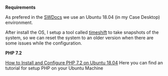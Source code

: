 **Requirements**

As prefered in the [SWDocs](https://docs.shopware.com/en/shopware-platform-dev-en/getting-started/requirements) we use an Ubuntu 18.04 (in my Case Desktop) environment.

After install the OS, I setup a tool called [timeshift](https://github.com/teejee2008/timeshift) to take snapshots of the system, so we can reset the system to an older version when there are some issues while the configuration.

**PHP 7.2**

[How to Install and Configure PHP 7.2 on Ubuntu 18.04](https://www.vultr.com/docs/configure-php-7-2-on-ubuntu-18-04)
Here you can find an tutorial for setup PHP on your Ubuntu Machine


